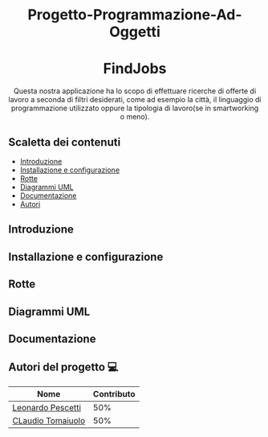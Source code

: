<h1 align="center"> Progetto-Programmazione-Ad-Oggetti </h1>
<h1 align="center"> FindJobs </h1> 
<p align="center">
Questa nostra applicazione ha lo scopo di effettuare ricerche di offerte di lavoro a seconda di filtri desiderati, come ad esempio la città, il linguaggio di programmazione utilizzato oppure la tipologia di lavoro(se in smartworking o meno).
</p>
  
## **Scaletta dei contenuti**

* [Introduzione](#intro)
* [Installazione e configurazione](#install)
* [Rotte](#rotte)
* [Diagrammi UML](#uml)
* [Documentazione](#doc)
* [Autori](#autor)

<a name="intro"></a>
## Introduzione



<a name="install"></a>
## Installazione e configurazione




<a name="rotte"></a>
## Rotte




<a name="uml"></a>
## Diagrammi UML






<a name="doc"></a>
## Documentazione





<a name="autor"></a>
## Autori del progetto :computer:
Nome  | Contributo
---- | ----
[Leonardo Pescetti](https://github.com/leopes99) | 50%
[CLaudio Tomaiuolo](https://github.com/S1078475) | 50%
